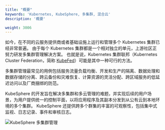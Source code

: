 ```yaml
---
title: "概要"
keywords: 'Kubernetes, KubeSphere, 多集群, 混合云'
description: '概要'

weight: 3006
---
```


如今，在不同的云服务提供商或者基础设施上运行和管理多个 Kubernetes 集群已经非常普遍。 由于每个 Kubernetes 集群都是一个相对独立的单元，上游社区正努力研发多集群管理解决方案。 也就是说，Kubernetes 集群联邦（Kubernetes Cluster Federation，简称 [KubeFed](https://github.com/kubernetes-sigs/kubefed)）可能是其中一种可行的方法。

多集群管理最常见的用例包括服务流量负载均衡、开发和生产的隔离、数据处理和数据存储的分离、跨云备份和灾难恢复、计算资源的灵活分配、跨区域服务的低延迟访问以及厂商捆绑的防范。

KubeSphere 的开发旨在解决多集群和多云管理的难题，并实现后续的用户场景，为用户提供统一的控制平面，以将应用程序及其副本分发到从公有云到本地环境的多个集群。 KubeSphere 还提供跨多个群集的丰富的可观察性，包括集中式监视、日志记录、事件和审核日志。

![KubeSphere 多集群管理](/images/docs/multi-cluster-overview.jpg)
